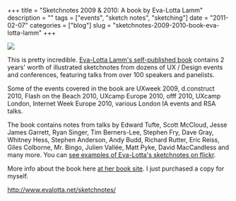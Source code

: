 +++
title = "Sketchnotes 2009 & 2010: A book by Eva-Lotta Lamm"
description = ""
tags = ["events", "sketch notes", "sketching"]
date = "2011-02-07"
categories = ["blog"]
slug = "sketchnotes-2009-2010-book-eva-lotta-lamm"
+++



  <div class="notebook-screenshot"><a href="http://www.evalotta.net/sketchnotes/"><img src="http://media.konigi.com/bluga/wt4d5072685bd0e_large.jpg"/></a></div><p>This is pretty incredible. <a href="http://www.evalotta.net/sketchnotes/">Eva-Lotta Lamm's self-published book</a> contains 2 years' worth of illustrated sketchnotes from dozens of UX / Design events and conferences, featuring talks from over 100 speakers and panelists.</p>

<p>Some of the events covered in the book are UXweek 2009, d.construct 2010, Flash on the Beach 2010, UXcamp Europe 2010, offf 2010, UXcamp London, Internet Week Europe 2010, various London IA events and RSA talks.</p>

<p>The book contains notes from talks by Edward Tufte, Scott McCloud, Jesse James Garrett, Ryan Singer, Tim Berners-Lee, Stephen Fry, Dave Gray, Whitney Hess, Stephen Anderson, Andy Budd, Richard Rutter, Eric Reiss, Giles Colborne, Mr. Bingo, Julien Vallée, Matt Pyke, David MacCandless and many more. You can <a href="http://www.flickr.com/photos/evalottchen/sets/72157607235674386/with/5349497683/">see examples of Eva-Lotta's sketchnotes on flickr</a>.</p>

<p>More info about the book here <a href="http://www.evalotta.net/sketchnotes/">at her book site</a>. I just purchased a copy for myself.</p>

    
  <a href="http://www.evalotta.net/sketchnotes/">http://www.evalotta.net/sketchnotes/</a>
